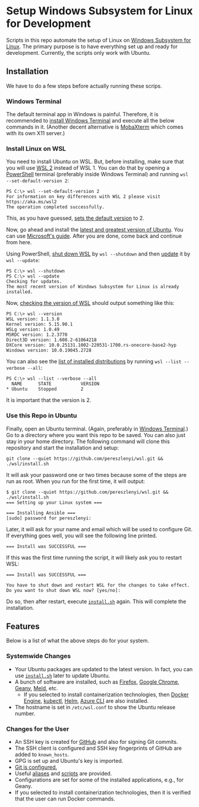 # Setup Windows Subsystem for Linux for Development

Scripts in this repo automate the setup of Linux on [Windows Subsystem for Linux](https://learn.microsoft.com/en-us/windows/wsl/).
The primary purpose is to have everything set up and ready for development.
Currently, the scripts only work with Ubuntu.

## Installation

We have to do a few steps before actually running these scrips.

### Windows Terminal

The default terminal app in Windows is painful.
Therefore, it is recommended to [install Windows Terminal](https://github.com/microsoft/terminal#installing-and-running-windows-terminal) and execute all the below commands in it.
(Another decent alternative is [MobaXterm](https://mobaxterm.mobatek.net/) which comes with its own X11 server.)

### Install Linux on WSL

You need to install Ubuntu on WSL.
But, before installing, make sure that you will use [WSL 2](https://learn.microsoft.com/en-us/windows/wsl/compare-versions#whats-new-in-wsl-2) instead of WSL 1.
You can do that by opening a [PowerShell](https://learn.microsoft.com/en-us/powershell/scripting/install/installing-powershell-on-windows) terminal (preferably inside Windows Terminal) and running `wsl --set-default-version 2`:

~~~
PS C:\> wsl --set-default-version 2
For information on key differences with WSL 2 please visit https://aka.ms/wsl2
The operation completed successfully.
~~~

This, as you have guessed, [sets the default version](https://learn.microsoft.com/en-us/windows/wsl/basic-commands#set-default-wsl-version) to 2.

Now, go ahead and install the [latest and greatest version of Ubuntu](https://learn.microsoft.com/en-us/windows/wsl/basic-commands#list-available-linux-distributions).
You can use [Microsoft's guide](https://learn.microsoft.com/en-us/windows/wsl/install).
After you are done, come back and continue from here.

Using PowerShell, [shut down WSL](https://learn.microsoft.com/en-us/windows/wsl/basic-commands#shutdown) by `wsl --shutdown` and then [update](https://learn.microsoft.com/en-us/windows/wsl/basic-commands#update-wsl) it by `wsl --update`:

~~~
PS C:\> wsl --shutdown
PS C:\> wsl --update
Checking for updates.
The most recent version of Windows Subsystem for Linux is already installed.
~~~

Now, [checking the version of WSL](https://learn.microsoft.com/en-us/windows/wsl/basic-commands#check-wsl-version) should output something like this:

~~~
PS C:\> wsl --version
WSL version: 1.1.3.0
Kernel version: 5.15.90.1
WSLg version: 1.0.49
MSRDC version: 1.2.3770
Direct3D version: 1.608.2-61064218
DXCore version: 10.0.25131.1002-220531-1700.rs-onecore-base2-hyp
Windows version: 10.0.19045.2728
~~~

You can also see the [list of installed distributions](https://learn.microsoft.com/en-us/windows/wsl/basic-commands#list-installed-linux-distributions) by running `wsl --list --verbose --all`:

~~~
PS C:\> wsl --list --verbose --all
  NAME      STATE           VERSION
* Ubuntu    Stopped         2
~~~

It is important that the version is 2.

### Use this Repo in Ubuntu

Finally, open an Ubuntu terminal.
(Again, preferably in [Windows Terminal](#windows-terminal).)
Go to a directory where you want this repo to be saved.
You can also just stay in your home directory.
The following command will clone this repository and start the installation and setup:

~~~
git clone --quiet https://github.com/pereszlenyi/wsl.git && ./wsl/install.sh
~~~

It will ask your password one or two times because some of the steps are run as root.
When you run for the first time, it will output:

~~~
$ git clone --quiet https://github.com/pereszlenyi/wsl.git && ./wsl/install.sh
=== Setting up your Linux system ===

=== Installing Ansible ===
[sudo] password for pereszlenyi:
~~~

Later, it will ask for your name and email which will be used to configure Git.
If everything goes well, you will see the following line printed.

~~~
=== Install was SUCCESSFUL ===
~~~

If this was the first time running the script, it will likely ask you to restart WSL:

~~~
=== Install was SUCCESSFUL ===

You have to shut down and restart WSL for the changes to take effect.
Do you want to shut down WSL now? [yes/no]:
~~~

Do so, then after restart, execute [`install.sh`](install.sh) again.
This will complete the installation.

## Features

Below is a list of what the above steps do for your system.

### Systemwide Changes

* Your Ubuntu packages are updated to the latest version.
  In fact, you can use [`install.sh`](install.sh) later to update Ubuntu.
* A bunch of software are installed, such as [Firefox](https://www.mozilla.org/en-US/firefox/new/), [Google Chrome](https://www.google.com/chrome/), [Geany](https://www.geany.org/), [Meld](https://meldmerge.org/), etc.
  * If you selected to install containerization technologies, then [Docker Engine](https://docs.docker.com/engine/install/ubuntu/), [kubectl](https://kubernetes.io/docs/tasks/tools/install-kubectl-linux/), [Helm](https://helm.sh/), [Azure CLI](https://learn.microsoft.com/en-us/cli/azure/install-azure-cli-linux?pivots=apt) are also installed.
* The hostname is set in `/etc/wsl.conf` to show the Ubuntu release number.

### Changes for the User

* An SSH key is created for [GitHub](https://github.com/) and also for signing Git commits.
* The SSH client is configured and SSH key fingerprints of GitHub are added to `known_hosts`.
* GPG is set up and Ubuntu's key is imported.
* [Git is configured.](templates/bash_profile.sh.j2)
* Useful [aliases](templates/bash_profile.sh.j2) and [scripts](scripts) are provided.
* Configurations are set for some of the installed applications, e.g., for Geany.
* If you selected to install containerization technologies, then it is verified that the user can run Docker commands.
